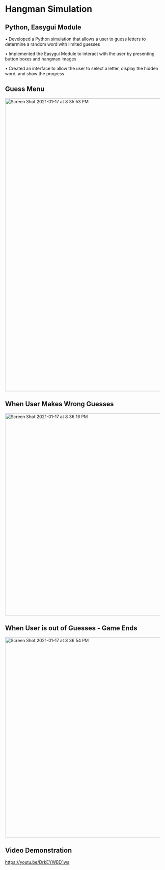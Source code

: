 # Hangman Simulation 

## Python, Easygui Module 

• Developed a Python simulation that allows a user to guess letters to determine a random word with limited guesses  

• Implemented the Easygui Module to interact with the user by presenting button boxes and hangman images 

• Created an interface to allow the user to select a letter, display the hidden word, and show the progress 

## Guess Menu 
<img width="954" alt="Screen Shot 2021-01-17 at 8 35 53 PM" src="https://user-images.githubusercontent.com/67882898/104863442-dba91f80-5903-11eb-8fa8-d5774df751fb.png">

## When User Makes Wrong Guesses 
<img width="658" alt="Screen Shot 2021-01-17 at 8 36 16 PM" src="https://user-images.githubusercontent.com/67882898/104863470-fe3b3880-5903-11eb-8cdb-08101c91f17c.png">

## When User is out of Guesses - Game Ends 
<img width="652" alt="Screen Shot 2021-01-17 at 8 36 54 PM" src="https://user-images.githubusercontent.com/67882898/104863501-1c089d80-5904-11eb-9bf5-e87a69adf38a.png">

## Video Demonstration 
https://youtu.be/DrkEYWBD1ws 
